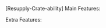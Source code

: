 [Resupply-Crate-ability]
Main Features:
<!-- 1)  Can be placed and retrieved. -->
<!-- 2)  Retrieval can only be done within 5m (Addon option). -->
<!-- 3)  Only one crate can be activated by one player (Needs to be retrieved). -->
<!-- 4)  Sounds on specific events: -->
   <!-- - Upon placing the crate -->
   <!-- - When it is picked up -->
   <!-- - When it is destroyed -->

<!-- 5)  Notification on specific events: -->
   <!-- - When it is destroyed. -->

<!-- 6)  3D marker visible to all players within a certain distance (Addon option?). -->
<!-- 7)  Map marker visible to all players. -->
<!-- 8)  Enemies can destroy crate by being within 5m (Addon option). -->
<!-- 9)  Destruction timer of 60 seconds (Addon option). -->
<!-- 10) 10 minute cooldown if destroyed. -->

Extra Features:
<!-- 1) Arsenal script for saving player loadout to the crate.
    - Should be triggable by admin as well. -->
<!-- 2) Crate Loadout should be applied by an action on the crate (resupply). -->
<!-- 3) Crate Loadout should be applied on respawn (resupply). -->
<!-- 4) Zeus placeable version of the crate, with some adjustments: -->
   <!-- - Cannot be destroyed (proximity). -->
   <!-- - No Map marker. -->

   <!-- 5) Placing it up will put the player in an animation that lasts for 10s ( Customisable ) -->